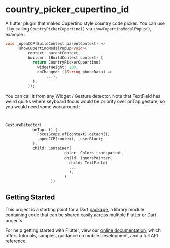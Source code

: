 # country_picker_cupertino_id

A flutter plugin that makes Cupertino style country code picker. You can use it by calling ```CountryPickerCupertino()``` via ```showCupertinoModalPopup()```, example :

```dart
void _openCCP(BuildContext parentContext) =>
      showCupertinoModalPopup<void>(
          context: parentContext,
          builder: (BuildContext context) {
            return CountryPickerCupertino(
              widgetHeight: 200,
              onChanged: ((String phoneData) =>
                  ...),
            );
          });
  ```
  You can call it from any Widget / Gesture detector. Note that TextField has weird quirks where keyboard focus would be priority over onTap gesture, so you would need some workaround :
  
  ```dart
  
  
  GestureDetector(
              onTap: () {
                FocusScope.of(context).detach();
                _openCCP(context, _userBloc);
              },
              child: Container(
                            color: Colors.transparent,
                            child: IgnorePointer(
                              child: TextField(
                              ...
                              ),
                            )
                      ))
   ```

## Getting Started

This project is a starting point for a Dart
[package](https://flutter.io/developing-packages/),
a library module containing code that can be shared easily across
multiple Flutter or Dart projects.

For help getting started with Flutter, view our 
[online documentation](https://flutter.io/docs), which offers tutorials, 
samples, guidance on mobile development, and a full API reference.
